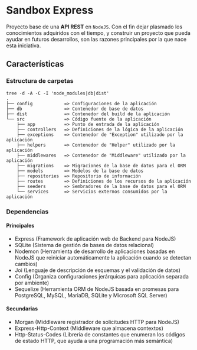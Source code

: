 # Sandbox Express

Proyecto base de una **API REST** en `NodeJS`. Con el fin dejar plasmado los conocimientos adquiridos con el tiempo, y construir un proyecto que pueda ayudar en futuros desarrollos, son las razones principales por la que nace esta iniciativa.

## Características

### Estructura de carpetas

```text
tree -d -A -C -I 'node_modules|db|dist'
.
├── config            => Configuraciones de la aplicación
├── db                => Contenedor de base de datos
├── dist              => Contenedor del build de la aplicación
└── src               => Código fuente de la aplicación
    ├── app           => Punto de entrada de la aplicación
    ├── controllers   => Definiciones de la lógica de la aplicación
    ├── exceptions    => Contenedor de "Exception" utilizado por la aplicación
    ├── helpers       => Contenedor de "Helper" utilizado por la aplicación
    ├── middlewares   => Contenedor de "Middleware" utilizado por la aplicación
    ├── migrations    => Migraciones de la base de datos para el ORM
    ├── models        => Modelos de la base de datos
    ├── repositories  => Repositorio de información
    ├── routes        => Definiciones de los recursos de la aplicación
    ├── seeders       => Sembradores de la base de datos para el ORM
    └── services      => Servicios externos consumidos por la aplicación
```

### Dependencias

#### Principales

- Express (Framework de aplicación web de Backend para NodeJS)
- SQLite (Sistema de gestión de bases de datos relacional)
- Nodemon (Herramienta de desarrollo de aplicaciones basadas en NodeJS que reiniciar automáticamente la aplicación cuando se detectan cambios)
- Joi (Lenguaje de descripción de esquemas y el validación de datos)
- Config (Organiza configuraciones jerárquicas para aplicación separada por ambiente)
- Sequelize (Herramienta ORM de NodeJS basada en promesas para PostgreSQL, MySQL, MariaDB, SQLite y Microsoft SQL Server)

#### Secundarias

- Morgan (Middleware registrador de solicitudes HTTP para NodeJS)
- Express-Http-Context (Middleware que almacena contextos)
- Http-Status-Codes (Librería de constantes que enumeran los códigos de estado HTTP, que ayuda a una programación más semántica)
